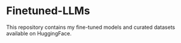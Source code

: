 # Finetuned-LLMs
This repository contains my fine-tuned models and curated datasets available on HuggingFace.
